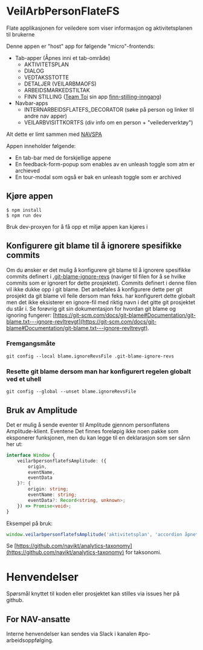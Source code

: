 # VeilArbPersonFlateFS
Flate applikasjonen for veiledere som viser informasjon og aktivitetsplanen til brukerne

Denne appen er "host" app for følgende "micro"-frontends:
- Tab-apper (Åpnes inni et tab-område)
  - AKTIVITETSPLAN
  - DIALOG
  - VEDTAKSSTOTTE
  - DETALJER (VEILARBMAOFS)
  - ARBEIDSMARKEDSTILTAK
  - FINN STILLING ([Team Toi](https://teamkatalog.nav.no/team/76f378c5-eb35-42db-9f4d-0e8197be0131) sin app [finn-stilling-inngang](https://github.com/navikt/finn-stilling-inngang))
- Navbar-apps 
  - INTERNARBEIDSFLATEFS_DECORATOR (søke på person og linker til andre nav apper)
  - VEILARBVISITTKORTFS (div info om en person + "veilederverktøy")

Alt dette er limt sammen med [NAVSPA](https://github.com/navikt/navspa) 

Appen inneholder følgende:
- En tab-bar med de forskjellige appene
- En feedback-form-popup som enables av en unleash toggle som atm er archieved
- En tour-modal som også er bak en unleash toggle som er archived

## Kjøre appen
```console
$ npm install
$ npm run dev
```
Bruk dev-proxyen for å få opp et miljø appen kan kjøres i

## Konfigurere git blame til å ignorere spesifikke commits

Om du ønsker er det mulig å konfigurere git blame til å ignorere spesifikke commits definert i [.git-blame-ignore-revs](.git-blame-ignore-revs) (naviger til filen for å se hvilke commits som er ignorert for dette prosjektet).
Commits definert i denne filen vil ikke dukke opp i git blame. Det anbefales å konfigurere dette per git prosjekt da git blame vil feile dersom man feks. har konfigurert dette globalt men det ikke eksisterer en
ignore-fil med riktig navn i det gitte git prosjektet du står i. Se forøvrig git sin dokumentasjon for hvordan git blame og ignoring fungerer: [https://git-scm.com/docs/git-blame#Documentation/git-blame.txt---ignore-revltrevgt](https://git-scm.com/docs/git-blame#Documentation/git-blame.txt---ignore-revltrevgt).

### Fremgangsmåte

`git config --local blame.ignoreRevsFile .git-blame-ignore-revs`

### Resette git blame dersom man har konfigurert regelen globalt ved et uhell

`git config --global --unset blame.ignoreRevsFile`

## Bruk av Amplitude

Det er mulig å sende eventer til Amplitude gjennom personflatens Amplitude-klient. Eventene  Det finnes foreløpig ikke noen
pakke som eksponerer funksjonen, men du kan legge til en deklarasjon som ser sånn her ut:

```typescript
interface Window {
	veilarbpersonflatefsAmplitude: ({
		origin,
		eventName,
		eventData
	}?: {
		origin: string;
		eventName: string;
		eventData?: Record<string, unknown>;
	}) => Promise<void>;
}
```

Eksempel på bruk:

```typescript
window.veilarbpersonflatefsAmplitude('aktivitetsplan', 'accordion åpnet', { tekst: 'Historikk' });
```

Se [https://github.com/navikt/analytics-taxonomy](https://github.com/navikt/analytics-taxonomy) for taksonomi.

# Henvendelser

Spørsmål knyttet til koden eller prosjektet kan stilles via issues her på github.

## For NAV-ansatte

Interne henvendelser kan sendes via Slack i kanalen #po-arbeidsoppfølging.


